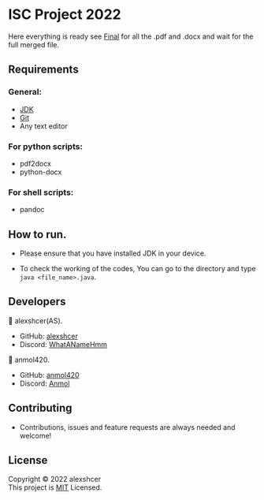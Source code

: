 # ISC Project 2022

Here everything is ready see [Final](https://github.com/alexshcer/ISC-Project/tree/main/Final) for all the .pdf and .docx and wait for the full merged file.

<h2>Requirements</h2>

<h3>General:<br></h3>

- [JDK](https://www.java.com/en/download/) <br>
- [Git](https://git-scm.com/downloads) <br>
- Any text editor

<h3>For python scripts:<br></h3>

- pdf2docx
- python-docx

<h3>For shell scripts:<br></h3>

- pandoc

<h2>How to run.</h2>

- Please ensure that you have installed JDK in your device.

- To check the working of the codes, You can go to the directory and type `java <file_name>.java`.

<h2>Developers</h2>

🔵 alexshcer(AS).
- GitHub: [alexshcer](https://www.github.com/alexshcer)
- Discord: [WhatANameHmm](https://www.discord.com/users/827559876603412591)

🔵 anmol420.
- GitHub: [anmol420](https://www.github.com/anmol420)
- Discord: [Anmol](https://www.discord.com/users/875986400649052191)


<h2>Contributing</h2>

- Contributions, issues and feature requests are always needed and welcome!

<h2>License</h2>

Copyright © 2022 alexshcer<br>
This project is [MIT](https://en.wikipedia.org/wiki/MIT_License) Licensed.
